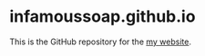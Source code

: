 # infamoussoap.github.io

This is the GitHub repository for the [my website](infamoussoap.github.io).
